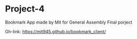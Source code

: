 # Project-4
Bookmark App made by Mit for General Assembly Final porject


Gh-link: https://mit945.github.io/bookmark_client/
